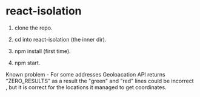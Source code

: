 # react-isolation
1. clone the repo.

2. cd into react-isolation (the inner dir).

3. npm install (first time).

4. npm start.

Known problem - 
    For some addresses Geoloacation API returns "ZERO_RESULTS" as a result the "green" and "red" lines could be incorrect , but it is correct for the locations it managed to get coordinates.